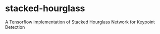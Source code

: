 # stacked-hourglass
A Tensorflow implementation of Stacked Hourglass Network for Keypoint Detection
